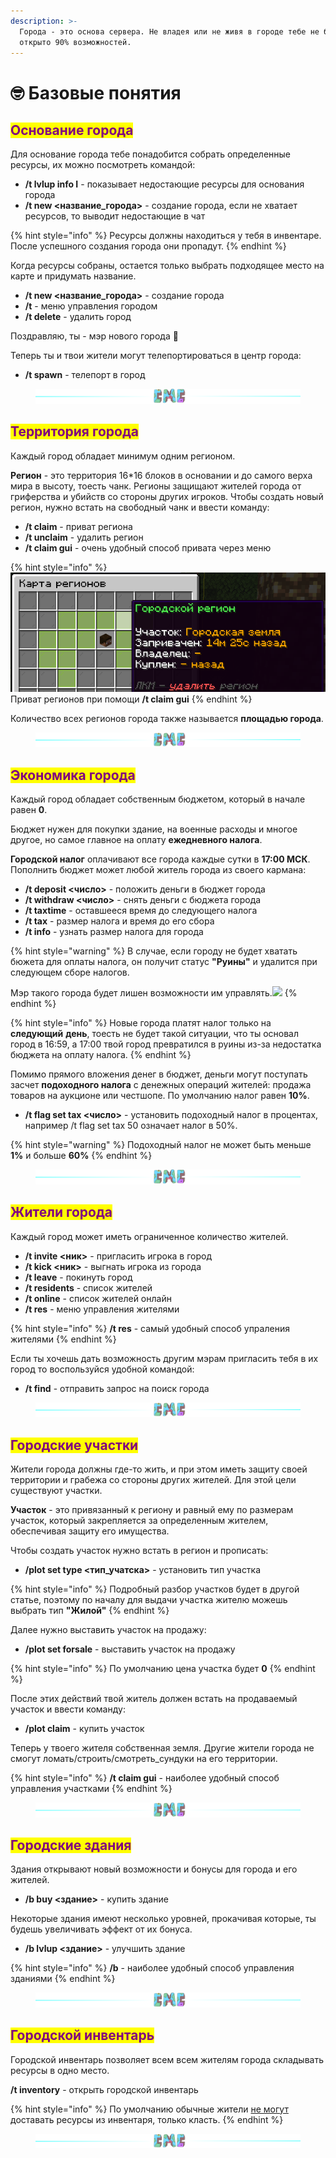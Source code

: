 ```yaml
---
description: >-
  Города - это основа сервера. Не владея или не живя в городе тебе не будет
  открыто 90% возможностей.
---
```


# 🤓 Базовые понятия

## <mark style="color:purple;">Основание города</mark>

Для основание города тебе понадобится собрать определенные ресурсы, их можно посмотреть командой:

* **/t lvlup info I** - показывает недостающие ресурсы для основания города
* **/t new <название\_города>** - создание города, если не хватает ресурсов, то выводит недостающие в чат

{% hint style="info" %}
Ресурсы должны находиться у тебя в инвентаре. После успешного создания города они пропадут.
{% endhint %}

Когда ресурсы собраны, остается только выбрать подходящее место на карте и придумать название.

* **/t new <название\_города>** - создание города
* **/t** - меню управления городом
* **/t delete** - удалить город

Поздравляю, ты - мэр нового города :tada:

Теперь ты и твои жители могут телепортироваться в центр города:

* **/t spawn** - телепорт в город



<figure><img src="../.gitbook/assets/gitlab_hr7.svg" alt=""><figcaption></figcaption></figure>

## <mark style="color:purple;">Территория города</mark>

Каждый город обладает минимум одним регионом.

**Регион** - это территория 16\*16 блоков в основании и до самого верха мира в высоту, тоесть чанк. Регионы защищают жителей города от гриферства и убийств со стороны других игроков. Чтобы создать новый регион, нужно встать на свободный чанк и ввести команду:

* **/t claim** - приват региона
* **/t unclaim** - удалить регион
* **/t claim gui** - очень удобный способ привата через меню

{% hint style="info" %}
![](<../.gitbook/assets/image (2) (1) (1).png>) Приват регионов при помощи **/t claim gui**
{% endhint %}

Количество всех регионов города также называется **площадью города**.

<figure><img src="../.gitbook/assets/gitlab_hr7.svg" alt=""><figcaption></figcaption></figure>

## <mark style="color:purple;">Экономика города</mark>

Каждый город обладает собственным бюджетом, который в начале равен **0**.

Бюджет нужен для покупки здание, на военные расходы и многое другое, но самое главное на оплату **ежедневного налога**.

**Городской налог** оплачивают все города каждые сутки в **17:00 МСК**. Пополнить бюджет может любой житель города из своего кармана:

* **/t deposit <число>** - положить деньги в бюджет города
* **/t withdraw <число>** - снять деньги с бюджета города
* **/t taxtime** - оставшееся время до следующего налога
* **/t tax** - размер налога и время до его сбора
* **/t info** - узнать размер налога для города

{% hint style="warning" %}
В случае, если городу не будет хватать бюжета для оплаты налога, он получит статус **"Руины"** и удалится при следующем сборе налогов.&#x20;

Мэр такого города будет лишен возможности им управлять.![](../.gitbook/assets/wgYxoTom21DamGZwSt2hho\_rPLdNpOaIwU3JD0tsEg7zL6IZb-G6Kv\_iI-kn-LilbPAz9Mlp\_j2\_9LzkxTy2Pk1u.jpg)
{% endhint %}

{% hint style="info" %}
Новые города платят налог только на **следующий** **день**, тоесть не будет такой ситуации, что ты основал город в 16:59, а 17:00 твой город превратился в руины из-за недостатка бюджета на оплату налога.
{% endhint %}

Помимо прямого вложения денег в бюджет, деньги могут поступать засчет **подоходного налога** с денежных операций жителей: продажа товаров на аукционе или честшопе. По умолчанию налог равен **10%**.

* **/t flag set tax <число>** - установить подоходный налог в процентах, например /t flag set tax 50 означает налог в 50%.

{% hint style="warning" %}
Подоходный налог не может быть меньше **1%** и больше **60%**
{% endhint %}

<figure><img src="../.gitbook/assets/gitlab_hr7.svg" alt=""><figcaption></figcaption></figure>

## <mark style="color:purple;">Жители города</mark>

Каждый город может иметь ограниченное количество жителей.

* **/t invite <ник>** - пригласить игрока в город
* **/t kick <ник>** - выгнать игрока из города
* **/t leave** - покинуть город
* **/t residents** - список жителей
* **/t online** - список жителей онлайн
* **/t res** - меню управления жителями

{% hint style="info" %}
**/t res** - самый удобный способ упраления жителями
{% endhint %}

Если ты хочешь дать возможность другим мэрам пригласить тебя в их город то воспользуйся удобной командой:

* **/t find** - отправить запрос на поиск города

<figure><img src="../.gitbook/assets/gitlab_hr7.svg" alt=""><figcaption></figcaption></figure>

## <mark style="color:purple;">Городские участки</mark>

Жители города должны где-то жить, и при этом иметь защиту своей территории и грабежа со стороны других жителей. Для этой цели существуют участки.

**Участок** - это привязанный к региону и равный ему по размерам участок, который закрепляется за определенным жителем, обеспечивая защиту его имущества.

Чтобы создать участок нужно встать в регион и прописать:

* **/plot set type <тип\_учатска>** - установить тип участка

{% hint style="info" %}
Подробный разбор участков будет в другой статье, поэтому по началу для выдачи участка жителю можешь выбрать тип **"Жилой"**
{% endhint %}

Далее нужно выставить участок на продажу:

* **/plot set forsale** - выставить участок на продажу

{% hint style="info" %}
По умолчанию цена участка будет **0**
{% endhint %}

После этих действий твой житель должен встать на продаваемый участок и ввести команду:

* **/plot claim** - купить участок

Теперь у твоего жителя собственная земля. Другие жители города не смогут ломать/строить/смотреть\_сундуки на его территории.

{% hint style="info" %}
**/t claim gui** - наиболее удобный способ управления участками
{% endhint %}

<figure><img src="../.gitbook/assets/gitlab_hr7.svg" alt=""><figcaption></figcaption></figure>

## <mark style="color:purple;">**Городские здания**</mark>

Здания открывают новый возможности и бонусы для города и его жителей.

* **/b buy <здание>** - купить здание

Некоторые здания имеют несколько уровней, прокачивая которые, ты будешь увеличивать эффект от их бонуса.

* **/b lvlup <здание>** - улучшить здание

{% hint style="info" %}
**/b** - наиболее удобный способ управления зданиями
{% endhint %}

<figure><img src="../.gitbook/assets/gitlab_hr7.svg" alt=""><figcaption></figcaption></figure>

## <mark style="color:purple;">Городской инвентарь</mark>

Городской инвентарь позволяет всем всем жителям города складывать ресурсы в одно место.

**/t inventory** - открыть городской инвентарь

{% hint style="info" %}
По умолчанию обычные жители [не могут](perms.md#prava-rangov-po-umolchaniyu) доставать ресурсы из инвентаря, только класть.
{% endhint %}

<figure><img src="../.gitbook/assets/gitlab_hr7.svg" alt=""><figcaption></figcaption></figure>
